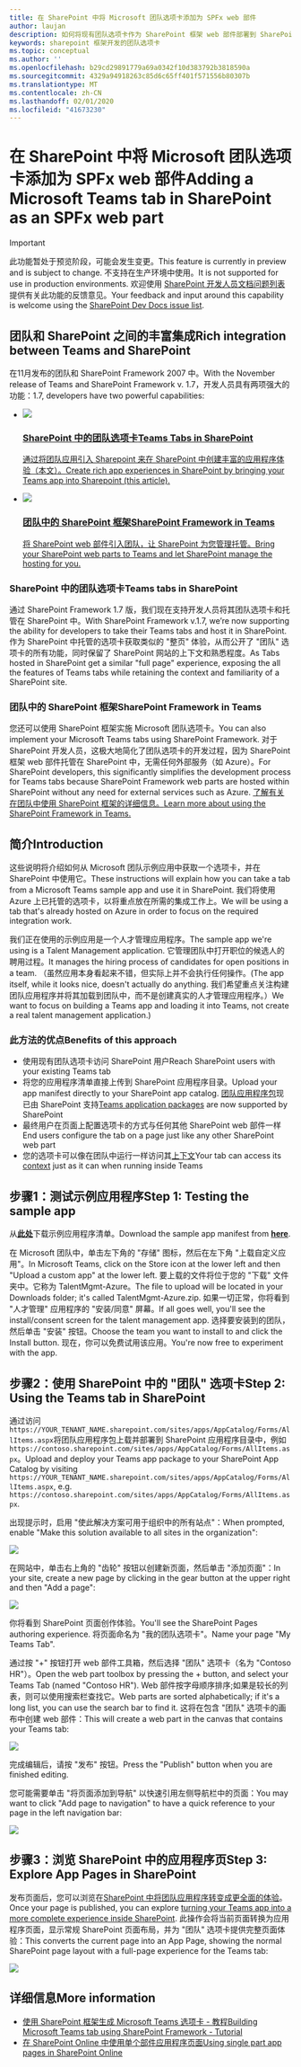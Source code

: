 ```yaml
---
title: 在 SharePoint 中将 Microsoft 团队选项卡添加为 SPFx web 部件
author: laujan
description: 如何将现有团队选项卡作为 SharePoint 框架 web 部件部署到 SharePoint。
keywords: sharepoint 框架开发的团队选项卡
ms.topic: conceptual
ms.author: ''
ms.openlocfilehash: b29cd29891779a69a0342f10d383792b3818590a
ms.sourcegitcommit: 4329a94918263c85d6c65ff401f571556b80307b
ms.translationtype: MT
ms.contentlocale: zh-CN
ms.lasthandoff: 02/01/2020
ms.locfileid: "41673230"
---
```

# <a name="adding-a-microsoft-teams-tab-in-sharepoint-as-an-spfx-web-part"></a><span data-ttu-id="374e9-104">在 SharePoint 中将 Microsoft 团队选项卡添加为 SPFx web 部件</span><span class="sxs-lookup"><span data-stu-id="374e9-104">Adding a Microsoft Teams tab in SharePoint as an SPFx web part</span></span>

> [!IMPORTANT]
> <span data-ttu-id="374e9-105">此功能暂处于预览阶段，可能会发生变更。</span><span class="sxs-lookup"><span data-stu-id="374e9-105">This feature is currently in preview and is subject to change.</span></span> <span data-ttu-id="374e9-106">不支持在生产环境中使用。</span><span class="sxs-lookup"><span data-stu-id="374e9-106">It is not supported for use in production environments.</span></span> <span data-ttu-id="374e9-107">欢迎使用 [SharePoint 开发人员文档问题列表](https://github.com/SharePoint/sp-dev-docs/issues)提供有关此功能的反馈意见。</span><span class="sxs-lookup"><span data-stu-id="374e9-107">Your feedback and input around this capability is welcome using the [SharePoint Dev Docs issue list](https://github.com/SharePoint/sp-dev-docs/issues).</span></span>

## <a name="rich-integration-between-teams-and-sharepoint"></a><span data-ttu-id="374e9-108">团队和 SharePoint 之间的丰富集成</span><span class="sxs-lookup"><span data-stu-id="374e9-108">Rich integration between Teams and SharePoint</span></span>

<span data-ttu-id="374e9-109">在11月发布的团队和 SharePoint Framework 2007 中。</span><span class="sxs-lookup"><span data-stu-id="374e9-109">With the November release of Teams and SharePoint Framework v.</span></span> <span data-ttu-id="374e9-110">1.7，开发人员具有两项强大的功能：</span><span class="sxs-lookup"><span data-stu-id="374e9-110">1.7, developers have two powerful capabilities:</span></span>

<ul  class="panelContent cardsC">
<li>
    <a href="#introduction">
        <div class="cardSize">
            <div class="cardPadding">
                <div class="card">
                    <div class="cardImageOuter">
                        <div class="cardImage bgdAccent1">
                            <img src="~/assets/images/tabs/tabs-in-sharepoint/image084.png" />
                        </div>
                    </div>
                    <div class="cardText">
                        <h3><span data-ttu-id="374e9-111">SharePoint 中的团队选项卡</span><span class="sxs-lookup"><span data-stu-id="374e9-111">Teams Tabs in SharePoint</span></span></h3>
                        <p><span data-ttu-id="374e9-112">通过将团队应用引入 Sharepoint 来在 SharePoint 中创建丰富的应用程序体验（本文）。</span><span class="sxs-lookup"><span data-stu-id="374e9-112">Create rich app experiences in SharePoint by bringing your Teams app into Sharepoint (this article).</span></span></p>
                    </div>
                </div>
            </div>
        </div>
    </a>
</li>
<li>
    <a href="https://docs.microsoft.com/sharepoint/dev/spfx/web-parts/get-started/using-web-part-as-ms-teams-tab">
        <div class="cardSize">
            <div class="cardPadding">
                <div class="card">
                    <div class="cardImageOuter">
                        <div class="cardImage bgdAccent1">
                            <img src="~/assets/images/tabs/tabs-in-sharepoint/SharePoint-web-part-exposed-as-a-Tab-in-Microsoft-Teams.png" />
                        </div>
                    </div>
                    <div class="cardText">
                        <h3><span data-ttu-id="374e9-113">团队中的 SharePoint 框架</span><span class="sxs-lookup"><span data-stu-id="374e9-113">SharePoint Framework in Teams</span></span></h3>
                        <p><span data-ttu-id="374e9-114">将 SharePoint web 部件引入团队，让 SharePoint 为您管理托管。</span><span class="sxs-lookup"><span data-stu-id="374e9-114">Bring your SharePoint web parts to Teams and let SharePoint manage the hosting for you.</span></span></p>
                    </div>
                </div>
            </div>
        </div>
    </a>
</li>
</ul>

### <a name="teams-tabs-in-sharepoint"></a><span data-ttu-id="374e9-115">SharePoint 中的团队选项卡</span><span class="sxs-lookup"><span data-stu-id="374e9-115">Teams tabs in SharePoint</span></span>

<span data-ttu-id="374e9-116">通过 SharePoint Framework 1.7 版，我们现在支持开发人员将其团队选项卡和托管在 SharePoint 中。</span><span class="sxs-lookup"><span data-stu-id="374e9-116">With SharePoint Framework v.1.7, we’re now supporting the ability for developers to take their Teams tabs and host it in SharePoint.</span></span> <span data-ttu-id="374e9-117">作为 SharePoint 中托管的选项卡获取类似的 "整页" 体验，从而公开了 "团队" 选项卡的所有功能，同时保留了 SharePoint 网站的上下文和熟悉程度。</span><span class="sxs-lookup"><span data-stu-id="374e9-117">As Tabs hosted in SharePoint get a similar "full page" experience, exposing the all the features of Teams tabs while retaining the context and familiarity of a SharePoint site.</span></span>

### <a name="sharepoint-framework-in-teams"></a><span data-ttu-id="374e9-118">团队中的 SharePoint 框架</span><span class="sxs-lookup"><span data-stu-id="374e9-118">SharePoint Framework in Teams</span></span>

<span data-ttu-id="374e9-119">您还可以使用 SharePoint 框架实施 Microsoft 团队选项卡。</span><span class="sxs-lookup"><span data-stu-id="374e9-119">You can also implement your Microsoft Teams tabs using SharePoint Framework.</span></span> <span data-ttu-id="374e9-120">对于 SharePoint 开发人员，这极大地简化了团队选项卡的开发过程，因为 SharePoint 框架 web 部件托管在 SharePoint 中，无需任何外部服务（如 Azure）。</span><span class="sxs-lookup"><span data-stu-id="374e9-120">For SharePoint developers, this significantly simplifies the development process for Teams tabs because SharePoint Framework web parts are hosted within SharePoint without any need for external services such as Azure.</span></span> [<span data-ttu-id="374e9-121">了解有关在团队中使用 SharePoint 框架的详细信息。</span><span class="sxs-lookup"><span data-stu-id="374e9-121">Learn more about using the SharePoint Framework in Teams.</span></span>](/sharepoint/dev/spfx/web-parts/get-started/using-web-part-as-ms-teams-tab)

## <a name="introduction"></a><span data-ttu-id="374e9-122">简介</span><span class="sxs-lookup"><span data-stu-id="374e9-122">Introduction</span></span>

<span data-ttu-id="374e9-123">这些说明将介绍如何从 Microsoft 团队示例应用中获取一个选项卡，并在 SharePoint 中使用它。</span><span class="sxs-lookup"><span data-stu-id="374e9-123">These instructions will explain how you can take a tab from a Microsoft Teams sample app and use it in SharePoint.</span></span> <span data-ttu-id="374e9-124">我们将使用 Azure 上已托管的选项卡，以将重点放在所需的集成工作上。</span><span class="sxs-lookup"><span data-stu-id="374e9-124">We will be using a tab that's already hosted on Azure in order to focus on the required integration work.</span></span>

<span data-ttu-id="374e9-125">我们正在使用的示例应用是一个人才管理应用程序。</span><span class="sxs-lookup"><span data-stu-id="374e9-125">The sample app we're using is a Talent Management application.</span></span> <span data-ttu-id="374e9-126">它管理团队中打开职位的候选人的聘用过程。</span><span class="sxs-lookup"><span data-stu-id="374e9-126">It manages the hiring process of candidates for open positions in a team.</span></span> <span data-ttu-id="374e9-127">（虽然应用本身看起来不错，但实际上并不会执行任何操作。</span><span class="sxs-lookup"><span data-stu-id="374e9-127">(The app itself, while it looks nice, doesn't actually do anything.</span></span> <span data-ttu-id="374e9-128">我们希望重点关注构建团队应用程序并将其加载到团队中，而不是创建真实的人才管理应用程序。）</span><span class="sxs-lookup"><span data-stu-id="374e9-128">We want to focus on building a Teams app and loading it into Teams, not create a real talent management application.)</span></span>

### <a name="benefits-of-this-approach"></a><span data-ttu-id="374e9-129">此方法的优点</span><span class="sxs-lookup"><span data-stu-id="374e9-129">Benefits of this approach</span></span>

- <span data-ttu-id="374e9-130">使用现有团队选项卡访问 SharePoint 用户</span><span class="sxs-lookup"><span data-stu-id="374e9-130">Reach SharePoint users with your existing Teams tab</span></span>
- <span data-ttu-id="374e9-131">将您的应用程序清单直接上传到 SharePoint 应用程序目录。</span><span class="sxs-lookup"><span data-stu-id="374e9-131">Upload your app manifest directly to your SharePoint app catalog.</span></span> <span data-ttu-id="374e9-132">[团队应用程序包](~/concepts/build-and-test/apps-package.md)现已由 SharePoint 支持</span><span class="sxs-lookup"><span data-stu-id="374e9-132">[Teams application packages](~/concepts/build-and-test/apps-package.md) are now supported by SharePoint</span></span>
- <span data-ttu-id="374e9-133">最终用户在页面上配置选项卡的方式与任何其他 SharePoint web 部件一样</span><span class="sxs-lookup"><span data-stu-id="374e9-133">End users configure the tab on a page just like any other SharePoint web part</span></span>
- <span data-ttu-id="374e9-134">您的选项卡可以像在团队中运行一样访问其[上下文](~/tabs/how-to/access-teams-context.md)</span><span class="sxs-lookup"><span data-stu-id="374e9-134">Your tab can access its [context](~/tabs/how-to/access-teams-context.md) just as it can when running inside Teams</span></span>

## <a name="step-1-testing-the-sample-app"></a><span data-ttu-id="374e9-135">步骤1：测试示例应用程序</span><span class="sxs-lookup"><span data-stu-id="374e9-135">Step 1: Testing the sample app</span></span>

<span data-ttu-id="374e9-136">从[**此处**](https://github.com/MicrosoftDocs/msteams-docs/raw/master/msteams-platform/assets/downloads/TalentMgmt-Azure.zip)下载示例应用程序清单。</span><span class="sxs-lookup"><span data-stu-id="374e9-136">Download the sample app manifest from [**here**](https://github.com/MicrosoftDocs/msteams-docs/raw/master/msteams-platform/assets/downloads/TalentMgmt-Azure.zip).</span></span>

<span data-ttu-id="374e9-137">在 Microsoft 团队中，单击左下角的 "存储" 图标，然后在左下角 "上载自定义应用"。</span><span class="sxs-lookup"><span data-stu-id="374e9-137">In Microsoft Teams, click on the Store icon at the lower left and then "Upload a custom app" at the lower left.</span></span> <span data-ttu-id="374e9-138">要上载的文件将位于您的 "下载" 文件夹中。它称为 TalentMgmt-Azure。</span><span class="sxs-lookup"><span data-stu-id="374e9-138">The file to upload will be located in your Downloads folder; it's called TalentMgmt-Azure.zip.</span></span> <span data-ttu-id="374e9-139">如果一切正常，你将看到 "人才管理" 应用程序的 "安装/同意" 屏幕。</span><span class="sxs-lookup"><span data-stu-id="374e9-139">If all goes well, you'll see the install/consent screen for the talent management app.</span></span> <span data-ttu-id="374e9-140">选择要安装到的团队，然后单击 "安装" 按钮。</span><span class="sxs-lookup"><span data-stu-id="374e9-140">Choose the team you want to install to and click the Install button.</span></span> <span data-ttu-id="374e9-141">现在，你可以免费试用该应用。</span><span class="sxs-lookup"><span data-stu-id="374e9-141">You're now free to experiment with the app.</span></span>

## <a name="step-2-using-the-teams-tab-in-sharepoint"></a><span data-ttu-id="374e9-142">步骤2：使用 SharePoint 中的 "团队" 选项卡</span><span class="sxs-lookup"><span data-stu-id="374e9-142">Step 2: Using the Teams tab in SharePoint</span></span>

<span data-ttu-id="374e9-143">通过访问`https://YOUR_TENANT_NAME.sharepoint.com/sites/apps/AppCatalog/Forms/AllItems.aspx`将团队应用程序包上载并部署到 SharePoint 应用程序目录中，例如`https://contoso.sharepoint.com/sites/apps/AppCatalog/Forms/AllItems.aspx`。</span><span class="sxs-lookup"><span data-stu-id="374e9-143">Upload and deploy your Teams app package to your SharePoint App Catalog by visiting `https://YOUR_TENANT_NAME.sharepoint.com/sites/apps/AppCatalog/Forms/AllItems.aspx`, e.g. `https://contoso.sharepoint.com/sites/apps/AppCatalog/Forms/AllItems.aspx`.</span></span>

<span data-ttu-id="374e9-144">出现提示时，启用 "使此解决方案可用于组织中的所有站点"：</span><span class="sxs-lookup"><span data-stu-id="374e9-144">When prompted, enable "Make this solution available to all sites in the organization":</span></span>

![](~/assets/images/tabs/tabs-in-sharepoint/image065.png)

<span data-ttu-id="374e9-145">在网站中，单击右上角的 "齿轮" 按钮以创建新页面，然后单击 "添加页面"：</span><span class="sxs-lookup"><span data-stu-id="374e9-145">In your site, create a new page by clicking in the gear button at the upper right and then "Add a page":</span></span>

![](~/assets/images/tabs/tabs-in-sharepoint/image066.png)

<span data-ttu-id="374e9-146">你将看到 SharePoint 页面创作体验。</span><span class="sxs-lookup"><span data-stu-id="374e9-146">You'll see the SharePoint Pages authoring experience.</span></span> <span data-ttu-id="374e9-147">将页面命名为 "我的团队选项卡"。</span><span class="sxs-lookup"><span data-stu-id="374e9-147">Name your page "My Teams Tab".</span></span>

<span data-ttu-id="374e9-148">通过按 "+" 按钮打开 web 部件工具箱，然后选择 "团队" 选项卡（名为 "Contoso HR"）。</span><span class="sxs-lookup"><span data-stu-id="374e9-148">Open the web part toolbox by pressing the + button, and select your Teams Tab (named "Contoso HR").</span></span> <span data-ttu-id="374e9-149">Web 部件按字母顺序排序;如果是较长的列表，则可以使用搜索栏查找它。</span><span class="sxs-lookup"><span data-stu-id="374e9-149">Web parts are sorted alphabetically; if it's a long list, you can use the search bar to find it.</span></span> <span data-ttu-id="374e9-150">这将在包含 "团队" 选项卡的画布中创建 web 部件：</span><span class="sxs-lookup"><span data-stu-id="374e9-150">This will create a web part in the canvas that contains your Teams tab:</span></span>

![](~/assets/images/tabs/tabs-in-sharepoint/image071.png)

<span data-ttu-id="374e9-151">完成编辑后，请按 "发布" 按钮。</span><span class="sxs-lookup"><span data-stu-id="374e9-151">Press the "Publish" button when you are finished editing.</span></span>

<span data-ttu-id="374e9-152">您可能需要单击 "将页面添加到导航" 以快速引用左侧导航栏中的页面：</span><span class="sxs-lookup"><span data-stu-id="374e9-152">You may want to click "Add page to navigation" to have a quick reference to your page in the left navigation bar:</span></span>

![](~/assets/images/tabs/tabs-in-sharepoint/image073.png)

## <a name="step-3-explore-app-pages-in-sharepoint"></a><span data-ttu-id="374e9-153">步骤3：浏览 SharePoint 中的应用程序页</span><span class="sxs-lookup"><span data-stu-id="374e9-153">Step 3: Explore App Pages in SharePoint</span></span>

<span data-ttu-id="374e9-154">发布页面后，您可以浏览在[SharePoint 中将团队应用程序转变成更全面的体验](/sharepoint/dev/spfx/web-parts/single-part-app-pages)。</span><span class="sxs-lookup"><span data-stu-id="374e9-154">Once your page is published, you can explore [turning your Teams app into a more complete experience inside SharePoint](/sharepoint/dev/spfx/web-parts/single-part-app-pages).</span></span> <span data-ttu-id="374e9-155">此操作会将当前页面转换为应用程序页面，显示常规 SharePoint 页面布局，并为 "团队" 选项卡提供完整页面体验：</span><span class="sxs-lookup"><span data-stu-id="374e9-155">This converts the current page into an App Page, showing the normal SharePoint page layout with a full-page experience for the Teams tab:</span></span>

![](~/assets/images/tabs/tabs-in-sharepoint/image085.png)

## <a name="more-information"></a><span data-ttu-id="374e9-156">详细信息</span><span class="sxs-lookup"><span data-stu-id="374e9-156">More information</span></span>

- [<span data-ttu-id="374e9-157">使用 SharePoint 框架生成 Microsoft Teams 选项卡 - 教程</span><span class="sxs-lookup"><span data-stu-id="374e9-157">Building Microsoft Teams tab using SharePoint Framework - Tutorial</span></span>](/sharepoint/dev/spfx/web-parts/get-started/using-web-part-as-ms-teams-tab)
- [<span data-ttu-id="374e9-158">在 SharePoint Online 中使用单个部件应用程序页面</span><span class="sxs-lookup"><span data-stu-id="374e9-158">Using single part app pages in SharePoint Online</span></span>](/sharepoint/dev/spfx/web-parts/single-part-app-pages)
